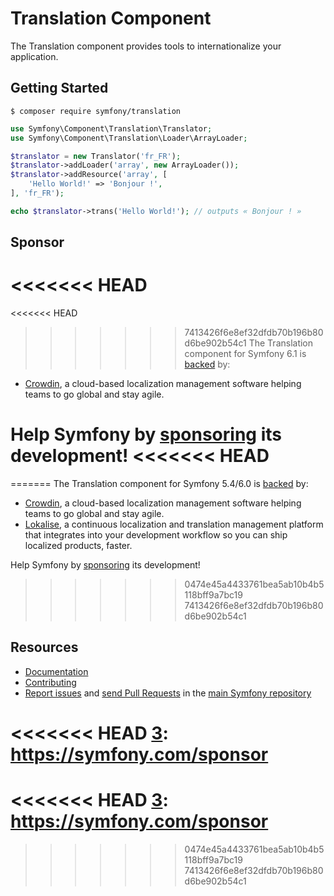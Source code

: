 Translation Component
=====================

The Translation component provides tools to internationalize your application.

Getting Started
---------------

```
$ composer require symfony/translation
```

```php
use Symfony\Component\Translation\Translator;
use Symfony\Component\Translation\Loader\ArrayLoader;

$translator = new Translator('fr_FR');
$translator->addLoader('array', new ArrayLoader());
$translator->addResource('array', [
    'Hello World!' => 'Bonjour !',
], 'fr_FR');

echo $translator->trans('Hello World!'); // outputs « Bonjour ! »
```

Sponsor
-------

<<<<<<< HEAD
=======
<<<<<<< HEAD
>>>>>>> 7413426f6e8ef32dfdb70b196b80d6be902b54c1
The Translation component for Symfony 6.1 is [backed][1] by:

 * [Crowdin][2], a cloud-based localization management software helping teams to go global and stay agile.

Help Symfony by [sponsoring][3] its development!
<<<<<<< HEAD
=======
=======
The Translation component for Symfony 5.4/6.0 is [backed][1] by:

 * [Crowdin][2], a cloud-based localization management software helping teams to go global and stay agile.
 * [Lokalise][3], a continuous localization and translation management platform that integrates into your development workflow so you can ship localized products, faster.

Help Symfony by [sponsoring][4] its development!
>>>>>>> 0474e45a4433761bea5ab10b4b5118bff9a7bc19
>>>>>>> 7413426f6e8ef32dfdb70b196b80d6be902b54c1

Resources
---------

 * [Documentation](https://symfony.com/doc/current/translation.html)
 * [Contributing](https://symfony.com/doc/current/contributing/index.html)
 * [Report issues](https://github.com/symfony/symfony/issues) and
   [send Pull Requests](https://github.com/symfony/symfony/pulls)
   in the [main Symfony repository](https://github.com/symfony/symfony)

[1]: https://symfony.com/backers
[2]: https://crowdin.com
<<<<<<< HEAD
[3]: https://symfony.com/sponsor
=======
<<<<<<< HEAD
[3]: https://symfony.com/sponsor
=======
[3]: https://lokalise.com
[4]: https://symfony.com/sponsor
>>>>>>> 0474e45a4433761bea5ab10b4b5118bff9a7bc19
>>>>>>> 7413426f6e8ef32dfdb70b196b80d6be902b54c1
